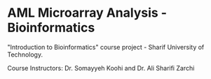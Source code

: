 # AML Microarray Analysis - Bioinformatics

"Introduction to Bioinformatics" course project - Sharif University of Technology.

Course Instructors:  Dr. Somayyeh Koohi and Dr. Ali Sharifi Zarchi
